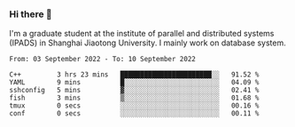 ### Hi there 👋

I'm a graduate student at the institute of parallel and distributed systems (IPADS) in Shanghai Jiaotong University. I mainly work on database system.

<!--START_SECTION:waka-->

```text
From: 03 September 2022 - To: 10 September 2022

C++         3 hrs 23 mins   ███████████████████████░░   91.52 %
YAML        9 mins          █░░░░░░░░░░░░░░░░░░░░░░░░   04.09 %
sshconfig   5 mins          ▓░░░░░░░░░░░░░░░░░░░░░░░░   02.41 %
fish        3 mins          ▒░░░░░░░░░░░░░░░░░░░░░░░░   01.68 %
tmux        0 secs          ░░░░░░░░░░░░░░░░░░░░░░░░░   00.16 %
conf        0 secs          ░░░░░░░░░░░░░░░░░░░░░░░░░   00.11 %
```

<!--END_SECTION:waka-->

<!--
**yqmmm/yqmmm** is a ✨ _special_ ✨ repository because its `README.md` (this file) appears on your GitHub profile.

Here are some ideas to get you started:

- 🔭 I’m currently working on ...
- 🌱 I’m currently learning ...
- 👯 I’m looking to collaborate on ...
- 🤔 I’m looking for help with ...
- 💬 Ask me about ...
- 📫 How to reach me: ...
- 😄 Pronouns: ...
- ⚡ Fun fact: ...
-->
